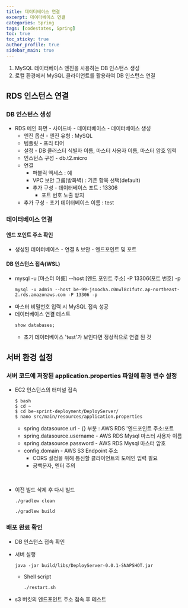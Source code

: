 ```yaml
---
title: 데이터베이스 연결
excerpt: 데이터베이스 연결
categories: Spring
tags: [codestates, Spring]
toc: true
toc_sticky: true
author_profile: true
sidebar_main: true
---
```

1. MySQL 데이터베이스 엔진을 사용하는 DB 인스턴스 생성 
2. 로컬 환경에서 MySQL 클라이언트를 활용하여 DB 인스턴스 연결

## RDS 인스턴스 연결
### DB 인스턴스 생성
- RDS 메인 화면 - 사이드바 - 데이터베이스 - 데이터베이스 생성
  - 엔진 옵션 - 엔진 유형 : MySQL
  - 템플릿 - 프리 티어
  - 설정 - DB 클러스터 식별자 이름, 마스터 사용자 이름, 마스터 암호 입력
  - 인스턴스 구성 - db.t2.micro
  - 연결
    - 퍼블릭 액세스 : 예
    - VPC 보안 그룹(방화벽) : 기존 항목 선택(default)
    - 추가 구성 - 데이터베이스 포트 : 13306
      - 포트 번호 노출 방지
  - 추가 구성 - 초기 데이터베이스 이름 : test

### 데이터베이스 연결
#### 엔드 포인트 주소 확인
- 생성된 데이터베이스 - 연결 & 보안 - 엔드포인트 및 포트

#### DB 인스턴스 접속(WSL)
- mysql -u [마스터 이름] --host [엔드 포인트 주소] -P 13306(포트 번호) -p
  ```
  mysql -u admin --host be-99-jsoocha.c0nwl8c1futc.ap-northeast-2.rds.amazonaws.com -P 13306 -p
  ```
- 마스터 비밀번호 입력 시 MySQL 접속 성공
- 데이터베이스 연결 테스트
  ```
  show databases;
  ```
  - 초기 데이터베이스 'test'가 보인다면 정상적으로 연결 된 것

## 서버 환경 설정
### 서버 코드에 저장된 application.properties 파일에 환경 변수 설정
- EC2 인스턴스의 터미널 접속
  ```
  $ bash
  $ cd ~
  $ cd be-sprint-deployment/DeployServer/
  $ nano src/main/resources/application.properties
  ```
  - spring.datasource.url - {} 부분 : AWS RDS '엔드포인트 주소:포트
  - spring.datasource.username - AWS RDS Mysql 마스터 사용자 이름
  - spring.datasource.password - AWS RDS Mysql 마스터 암호
  - config.domain - AWS S3 Endpoint 주소
    - CORS 설정을 위해 통신할 클라이언트의 도메인 입력 필요
    - 공백문자, 엔터 주의

<br>

- 이전 빌드 삭제 후 다시 빌드
  ```
  ./gradlew clean
  ```
  ```
  ./gradlew build
  ```

### 배포 완료 확인
- DB 인스턴스 접속 확인
- 서버 실행
  ```
  java -jar build/libs/DeployServer-0.0.1-SNAPSHOT.jar
  ```
  - Shell script
    ```
    ./restart.sh
    ```

-  s3 버킷의 엔드포인트 주소 접속 후 테스트



